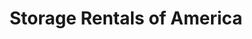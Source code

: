 ---
title: "Storage Rentals of America"
url: /hamilton/storage-rentals-of-america/
shop: storage rental
---